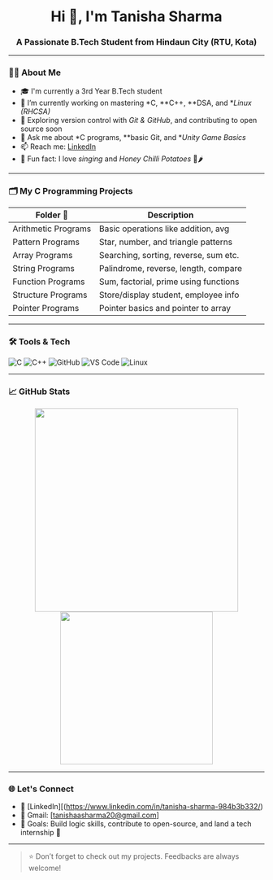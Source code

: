 <h1 align="center">Hi 👋, I'm Tanisha Sharma</h1>
<h3 align="center">A Passionate B.Tech Student from Hindaun City (RTU, Kota)</h3>

---

### 👩‍💻 About Me

- 🎓 I'm currently a 3rd Year B.Tech student  
- 🔭 I’m currently working on mastering *C, **C++, **DSA, and **Linux (RHCSA)*  
- 🌱 Exploring version control with *Git & GitHub*, and contributing to open source soon  
- 💬 Ask me about *C programs, **basic Git, and **Unity Game Basics*  
- 📫 Reach me: [LinkedIn](https://www.linkedin.com/in/tanisha-sharma-984b3b332/)
- 🎵 Fun fact: I love *singing* and *Honey Chilli Potatoes* 🍯🌶  

---

### 🗂 My C Programming Projects

| Folder 📁              | Description                            |
|------------------------|----------------------------------------|
| Arithmetic Programs  | Basic operations like addition, avg    |
| Pattern Programs     | Star, number, and triangle patterns    |
| Array Programs       | Searching, sorting, reverse, sum etc.  |
| String Programs      | Palindrome, reverse, length, compare   |
| Function Programs    | Sum, factorial, prime using functions  |
| Structure Programs   | Store/display student, employee info   |
| Pointer Programs     | Pointer basics and pointer to array    |

---

### 🛠 Tools & Tech

![C](https://img.shields.io/badge/C-00599C?style=flat&logo=c&logoColor=white)
![C++](https://img.shields.io/badge/C++-00599C?style=flat&logo=c%2B%2B&logoColor=white)
![GitHub](https://img.shields.io/badge/GitHub-181717?style=flat&logo=github&logoColor=white)
![VS Code](https://img.shields.io/badge/VS%20Code-007ACC?style=flat&logo=visual-studio-code&logoColor=white)
![Linux](https://img.shields.io/badge/Linux-FCC624?style=flat&logo=linux&logoColor=black)

---

### 📈 GitHub Stats 

<p align="center">
  <img src="https://github-readme-stats.vercel.app/api?username=Tanisha-Sharma005&show_icons=true&theme=tokyonight" width="400"/>
  <img src="https://github-readme-stats.vercel.app/api/top-langs/?username=Tanisha-Sharma005&layout=compact&theme=tokyonight" width="300"/>
</p>

---

### 🌐 Let's Connect

- 🔗 [LinkedIn][(https://www.linkedin.com/in/tanisha-sharma-984b3b332/)
- 📮 Gmail: [tanishaasharma20@gmail.com]  
- 🎯 Goals: Build logic skills, contribute to open-source, and land a tech internship 💼

---

> ⭐ Don’t forget to check out my projects. Feedbacks are always welcome!
